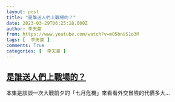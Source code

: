 ```yaml
---
layout: post
title: "是誰送人們上戰場的？"
date: 2023-03-29T06:25:18.000Z
author: 李天豪
from: https://www.youtube.com/watch?v=m05bnVS1o3M
tags: [  李天豪 ]
comments: True
categories: [  李天豪 ]
---
```

<!--1680071118000-->
[是誰送人們上戰場的？](https://www.youtube.com/watch?v=m05bnVS1o3M)
------

<div>
本集是談談一次大戰前夕的「七月危機」來看看外交冒險的代價多大…
</div>
